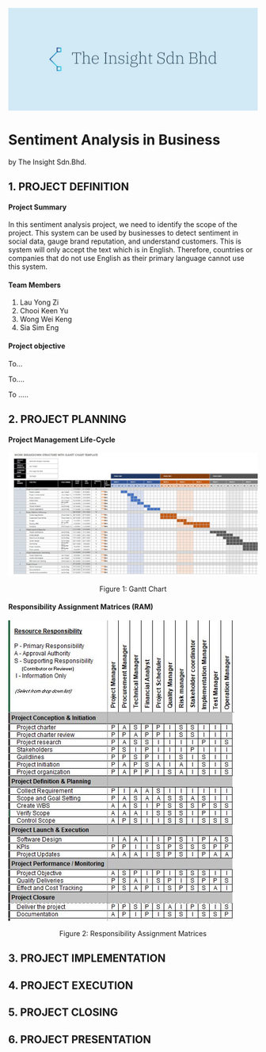 ![Logo](https://github.com/Yzyz-99/AIPM_Sentiment_Analysis/blob/2e234e170de5ddc3e2a005ce018762ebdadc3e7c/images/Logo_company.jpeg)
# Sentiment Analysis in Business
by The Insight Sdn.Bhd.

## 1. PROJECT DEFINITION 
#### **Project Summary**
In this sentiment analysis project, we need to identify the scope of the project. This system can be used by businesses to detect sentiment in social data, gauge brand reputation, and understand customers. This is system will only accept the text which is in English. Therefore, countries or companies that do not use English as their primary language cannot use this system.

#### Team Members 
1. Lau Yong Zi
2. Chooi Keen Yu
3. Wong Wei Keng
4. Sia Sim Eng

#### Project objective
To...

To....

To .....

## 2. PROJECT PLANNING 

#### Project Management Life-Cycle
![ganttchart](https://github.com/Yzyz-99/AIPM_Sentiment_Analysis/blob/2e234e170de5ddc3e2a005ce018762ebdadc3e7c/images/ganttchart.JPG)
<p align="center">Figure 1: Gantt Chart </p>

#### Responsibility Assignment Matrices (RAM)

![RAM](https://github.com/Yzyz-99/AIPM_Sentiment_Analysis/blob/2e234e170de5ddc3e2a005ce018762ebdadc3e7c/images/RAM.JPG)
<p align="center">Figure 2: Responsibility Assignment Matrices </p>


## 3. PROJECT IMPLEMENTATION 

## 4. PROJECT EXECUTION 

## 5. PROJECT CLOSING

## 6. PROJECT PRESENTATION

